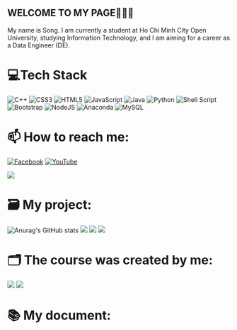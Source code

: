 ## WELCOME TO MY PAGE👋👋👋
My name is Song. I am currently a student at Ho Chi Minh City Open University, studying Information Technology, and I am aiming for a career as a Data Engineer (DE).

# 💻Tech Stack
![C++](https://img.shields.io/badge/c++-%2300599C.svg?style=flat-square&logo=c%2B%2B&logoColor=white) ![CSS3](https://img.shields.io/badge/css3-%231572B6.svg?style=flat-square&logo=css3&logoColor=white) ![HTML5](https://img.shields.io/badge/html5-%23E34F26.svg?style=flat-square&logo=html5&logoColor=white) ![JavaScript](https://img.shields.io/badge/javascript-%23323330.svg?style=flat-square&logo=javascript&logoColor=%23F7DF1E) ![Java](https://img.shields.io/badge/java-%23ED8B00.svg?style=flat-square&logo=java&logoColor=white) ![Python](https://img.shields.io/badge/python-3670A0?style=flat-square&logo=python&logoColor=ffdd54) ![Shell Script](https://img.shields.io/badge/shell_script-%23121011.svg?style=flat-square&logo=gnu-bash&logoColor=white) ![Bootstrap](https://img.shields.io/badge/bootstrap-%23563D7C.svg?style=flat-square&logo=bootstrap&logoColor=white) ![NodeJS](https://img.shields.io/badge/node.js-6DA55F?style=flat-square&logo=node.js&logoColor=white) ![Anaconda](https://img.shields.io/badge/Anaconda-%2344A833.svg?style=flat-square&logo=anaconda&logoColor=white) ![MySQL](https://img.shields.io/badge/mysql-%2300f.svg?style=flat-square&logo=mysql&logoColor=white)

# 📫 How to reach me:
[![Facebook](https://img.shields.io/badge/Facebook-%231877F2.svg?logo=Facebook&logoColor=white)](https://facebook.com/https://www.facebook.com/profile.php?id=100069319509289&mibextid=ZbWKwL)
[![YouTube](https://img.shields.io/badge/YouTube-%23FF0000.svg?logo=YouTube&logoColor=white)](https://youtube.com/c/https://www.youtube.com/@SonghocIT) 

![](https://github-readme-stats.vercel.app/api?username=vansong2k5&theme=radical&hide_border=false&include_all_commits=false&count_private=false)<br/>
# 🗃️ My project: 
![Anurag's GitHub stats](https://github.com/vansong2k5/A-basic-webusername=vansong2k5&show_icons=true&theme=radical)
![](https://github.com/vansong2k5/A-basic-web)
![](https://github.com/vansong2k5/Playlist_with_Python)
![](https://github.com/vansong2k5/Profile)
# 🗂️ The course was created by me:
![](https://github.com/vansong2k5/Markdown-File)
![](https://github.com/vansong2k5/Basic-Python)
# 📚 My document:
